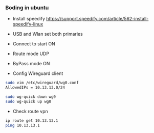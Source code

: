 ### Boding in ubuntu

- Install speedify
https://support.speedify.com/article/562-install-speedify-linux

- USB and Wlan set both primaries

- Connect to start ON
- Route mode UDP
- ByPass mode ON

- Config Wireguard client
```bash
sudo vim /etc/wireguard/wg0.conf
AllowedIPs = 10.13.13.0/24

sudo wg-quick down wg0
sudo wg-quick up wg0
```

- Check route vpn
```bash
ip route get 10.13.13.1
ping 10.13.13.1
```
